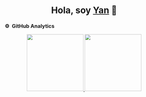<div align="center">
    <h1 align="center">Hola, soy <a href="https://yjballestero.com">Yan</a> 👋</h1>
</div>

### ⚙️ &nbsp;GitHub Analytics

<p align="center">
<a href="https://github.com/YJBallestero">
  <img height="180em" src="https://github-readme-stats-eight-theta.vercel.app/api?username=YJBallestero&show_icons=true&theme=dark&include_all_commits=true&count_private=true"/>
  <img height="180em" src="https://github-readme-stats-eight-theta.vercel.app/api/top-langs/?username=YJBallestero&layout=compact&langs_count=8&theme=dark"/>
</a>
</p>
